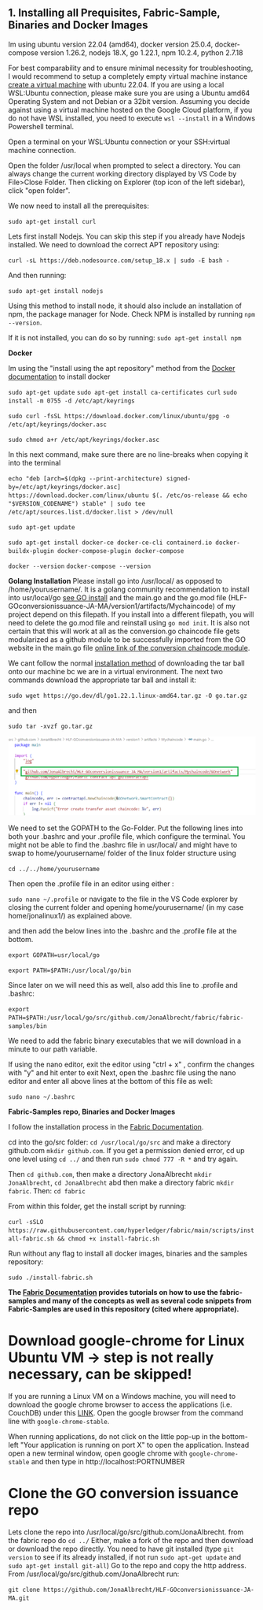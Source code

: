 ## 1. Installing all Prequisites, Fabric-Sample, Binaries and Docker Images

Im using ubuntu version 22.04 (amd64), docker version 25.0.4, docker-compose version 1.26.2, nodejs 18.X, go 1.22.1, npm 10.2.4, python 2.7.18

For best comparability and to ensure minimal necessity for troubleshooting, I would recommend to setup a completely empty virtual machine instance [create a virtual machine](Virtual-Machine-Setup.md) with ubuntu 22.04. If you are using a local WSL:Ubuntu connection, please make sure you are using a Ubuntu amd64 Operating System and not Debian or a 32bit version. Assuming you decide against using a virtual machine hosted on the Google Cloud platform, if you do not have WSL installed, you need to execute `wsl --install` in a Windows Powershell terminal. 

Open a terminal on your WSL:Ubuntu connection or your SSH:virtual machine connection. 

Open the folder /usr/local when prompted to select a directory. You can always change the current working directory displayed by VS Code by File>Close Folder. Then clicking on Explorer (top icon of the left sidebar), click "open folder".

We now need to install all the prerequisites:

`sudo apt-get install curl`

Lets first install Nodejs. You can skip this step if you already have Nodejs installed. We need to download the correct APT repository using:

`curl -sL https://deb.nodesource.com/setup_18.x | sudo -E bash -`

And then running: 

`sudo apt-get install nodejs`

Using this method to install node, it should also include an installation of npm, the package manager for Node. Check NPM is installed by running `npm --version`.

If it is not installed, you can do so by running: `sudo apt-get install npm`

**Docker**

Im using the "install using the apt repository" method from the [Docker documentation](https://docs.docker.com/engine/install/ubuntu/) to install docker

`sudo apt-get update`
`sudo apt-get install ca-certificates curl`
`sudo install -m 0755 -d /etc/apt/keyrings`

`sudo curl -fsSL https://download.docker.com/linux/ubuntu/gpg -o /etc/apt/keyrings/docker.asc`

`sudo chmod a+r /etc/apt/keyrings/docker.asc`

In this next command, make sure there are no line-breaks when copying it into the terminal

`echo "deb [arch=$(dpkg --print-architecture) signed-by=/etc/apt/keyrings/docker.asc] https://download.docker.com/linux/ubuntu $(. /etc/os-release && echo "$VERSION_CODENAME") stable" | sudo tee /etc/apt/sources.list.d/docker.list > /dev/null`

`sudo apt-get update`

`sudo apt-get install docker-ce docker-ce-cli containerd.io docker-buildx-plugin docker-compose-plugin docker-compose`

`docker --version`
`docker-compose --version`

**Golang Installation**
Please install go into /usr/local/ as opposed to /home/yourusername/. It is a golang community recommendation to install into usr/local/go [see GO install](https://go.dev/doc/install) and the main.go and the go.mod file (HLF-GOconversionissuance-JA-MA/version1/artifacts/Mychaincode) of my project depend on this filepath. If you install into a different filepath, you will need to delete the go.mod file and reinstall using `go mod init`. It is also not certain that this will work at all as the conversion.go chaincode file gets modularized as a github module to be successfully imported from the GO website in the main.go file [online link of the conversion chaincode module](https://pkg.go.dev/github.com/JonaAlbrecht/HLF-GOconversionissuance-JA-MA/version1/artifacts/Mychaincode/GOnetwork).

We cant follow the normal [installation method](https://go.dev/doc/install) of downloading the tar ball onto our machine bc we are in a virtual environment. The next two commands download the appropriate tar ball and install it:

`sudo wget https://go.dev/dl/go1.22.1.linux-amd64.tar.gz -O go.tar.gz` 

and then 

`sudo tar -xvzf go.tar.gz`

![Modularized chaincode](Modularized-chaincode.png)

We need to set the GOPATH to the Go-Folder. Put the following lines into both your .bashrc and your .profile file, which configure the terminal. You might not be able to find the .bashrc file in usr/local/ and might have to swap to home/yourusername/ folder of the linux folder structure using 

`cd ../../home/yourusername`

Then open the .profile file in an editor using either : 

`sudo nano ~/.profile`
or navigate to the file in the VS Code explorer by closing the current folder and opening home/yourusername/ (in my case home/jonalinux1/) as explained above.

and then add the below lines into the .bashrc and the .profile file at the bottom.

`export GOPATH=usr/local/go`

`export PATH=$PATH:/usr/local/go/bin`

Since later on we will need this as well, also add this line to .profile and .bashrc:

`export PATH=$PATH:/usr/local/go/src/github.com/JonaAlbrecht/fabric/fabric-samples/bin`

We need to add the fabric binary executables that we will download in a minute to our path variable.

If using the nano editor, exit the editor using "ctrl + x" , confirm the changes with "y" and hit enter to exit
Next, open the .bashrc file using the nano editor and enter all above lines at the bottom of this file as well:

`sudo nano ~/.bashrc`

**Fabric-Samples repo, Binaries and Docker Images**

I follow the installation process in the [Fabric Documentation](https://hyperledger-fabric.readthedocs.io/en/latest/install.html).

cd into the go/src folder: `cd /usr/local/go/src` and make a directory github.com `mkdir github.com`.
If you get a permission denied error, cd up one level using `cd ../` and then run `sudo chmod 777 -R *` and try again.

Then `cd github.com`, then make a directory JonaAlbrecht `mkdir JonaAlbrecht`, `cd JonaAlbrecht` abd then make a directory fabric `mkdir fabric`. Then: `cd fabric`

From within this folder, get the install script by running:

`curl -sSLO https://raw.githubusercontent.com/hyperledger/fabric/main/scripts/install-fabric.sh && chmod +x install-fabric.sh`

Run without any flag to install all docker images, binaries and the samples repository:

`sudo ./install-fabric.sh`

**The [Fabric Documentation](https://hyperledger-fabric.readthedocs.io/en/latest/index.html) provides tutorials on how to use the fabric-samples and many of the concepts as well as several code snippets from Fabric-Samples are used in this repository (cited where appropriate).**

# Download google-chrome for Linux Ubuntu VM -> step is not really necessary, can be skipped!

If you are running a Linux VM on a Windows machine, you will need to download the google chrome browser to access the applications (i.e. CouchDB) under this [LINK](https://linuxize.com/post/how-to-install-google-chrome-web-browser-on-ubuntu-20-04/). Open the google browser from the command line with `google-chrome-stable`.

When running applications, do not click on the little pop-up in the bottom-left "Your application is running on port X" to open the application. Instead open a new terminal window, open google chrome with `google-chrome-stable` and then type in http://localhost:PORTNUMBER

# Clone the GO conversion issuance repo

Lets clone the repo into /usr/local/go/src/github.com/JonaAlbrecht. from the fabric repo do `cd ../` Either, make a fork of the repo and then download or download the repo directly. You need to have git installed (type `git version` to see if its already installed, if not run `sudo apt-get update` and `sudo apt-get install git-all`) Go to the repo and copy the http address. From /usr/local/go/src/github.com/JonaAlbrecht run:

`git clone https://github.com/JonaAlbrecht/HLF-GOconversionissuance-JA-MA.git`
